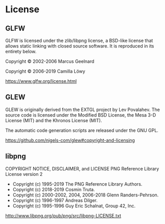 # License
## GLFW
GLFW is licensed under the zlib/libpng license, a BSD-like license that allows static linking with closed source software. It is reproduced in its entirety below.

Copyright © 2002-2006 Marcus Geelnard

Copyright © 2006-2019 Camilla Löwy

https://www.glfw.org/license.html

## GLEW
GLEW is originally derived from the EXTGL project by Lev Povalahev. The source code is licensed under the Modified BSD License, the Mesa 3-D License (MIT) and the Khronos License (MIT).

The automatic code generation scripts are released under the GNU GPL.

https://github.com/nigels-com/glew#copyright-and-licensing

## libpng
COPYRIGHT NOTICE, DISCLAIMER, and LICENSE
PNG Reference Library License version 2
- Copyright (c) 1995-2019 The PNG Reference Library Authors.
- Copyright (c) 2018-2019 Cosmin Truta.
- Copyright (c) 2000-2002, 2004, 2006-2018 Glenn Randers-Pehrson.
- Copyright (c) 1996-1997 Andreas Dilger.
- Copyright (c) 1995-1996 Guy Eric Schalnat, Group 42, Inc.

http://www.libpng.org/pub/png/src/libpng-LICENSE.txt